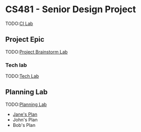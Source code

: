 # CS481 - Senior Design Project

TODO:[CI Lab](https://shanep.github.io/capstone/labs/ci/)

## Project Epic

TODO:[Project Brainstorm Lab](https://shanep.github.io/capstone/labs/project/)

### Tech lab

TODO:[Tech Lab](https://shanep.github.io/capstone/labs/tech/)

## Planning Lab

TODO:[Planning Lab](https://shanep.github.io/capstone/labs/planning/)

- [Jane's Plan](planning/janedoe@u.boisestate.edu.md)
- John's Plan
- Bob's Plan
